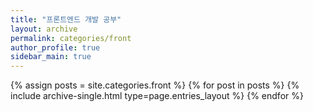 ```yaml
---
title: "프론트엔드 개발 공부"
layout: archive
permalink: categories/front
author_profile: true
sidebar_main: true
---
```


{% assign posts = site.categories.front %}
{% for post in posts %} {% include archive-single.html type=page.entries_layout %} {% endfor %}
